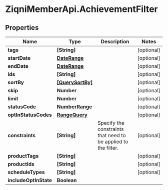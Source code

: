 # ZiqniMemberApi.AchievementFilter

## Properties

Name | Type | Description | Notes
------------ | ------------- | ------------- | -------------
**tags** | **[String]** |  | [optional] 
**startDate** | [**DateRange**](DateRange.md) |  | [optional] 
**endDate** | [**DateRange**](DateRange.md) |  | [optional] 
**ids** | **[String]** |  | [optional] 
**sortBy** | [**[QuerySortBy]**](QuerySortBy.md) |  | [optional] 
**skip** | **Number** |  | [optional] 
**limit** | **Number** |  | [optional] 
**statusCode** | [**NumberRange**](NumberRange.md) |  | [optional] 
**optInStatusCodes** | [**RangeQuery**](RangeQuery.md) |  | [optional] 
**constraints** | **[String]** | Specify the constraints that need to be applied to the filter. | [optional] 
**productTags** | **[String]** |  | [optional] 
**productIds** | **[String]** |  | [optional] 
**scheduleTypes** | **[String]** |  | [optional] 
**includeOptInState** | **Boolean** |  | 


